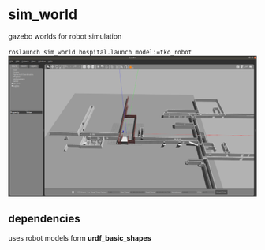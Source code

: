 # sim_world

gazebo worlds for robot simulation


`roslaunch sim_world hospital.launch model:=tko_robot`
![alt text](https://github.com/JosefGst/sim_world/blob/main/images/hospital.png)

## dependencies
uses robot models form **urdf_basic_shapes**